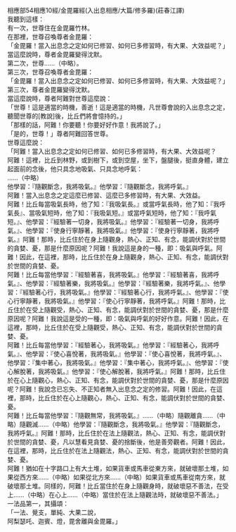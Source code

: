 相應部54相應10經/金毘羅經(入出息相應/大篇/修多羅)(莊春江譯)  
我聽到這樣：  
有一次，世尊住在金毘羅竹林。  
在那裡，世尊召喚尊者金毘羅：  
「金毘羅！當入出息念之定如何已修習、如何已多修習時，有大果、大效益呢？」  
當這麼說時，尊者金毘羅變得沈默。  
第二次，世尊……（中略）。  
第三次，世尊召喚尊者金毘羅：  
「金毘羅！當入出息念之定如何已修習、如何已多修習時，有大果、大效益呢？」  
第三次，尊者金毘羅變得沈默。  
當這麼說時，尊者阿難對世尊這麼說：  
「世尊！這是適當的時機，善逝！這是適當的時機，凡世尊會說的入出息念之定，聽聞世尊的[教說]後，比丘們將會憶持的。」  
「那樣的話，阿難！你要聽！你要好好作意！我將說了。」  
「是的，世尊！」尊者阿難回答世尊。  
世尊這麼說：  
「阿難！當入出息念之定如何已修習、如何已多修習時，有大果、大效益呢？  
阿難！這裡，比丘到林野，或到樹下，或到空屋，坐下，盤腿後，挺直身體，建立起面前的念後，他只具念地吸氣、只具念地呼氣：  
……（中略）  
他學習：『隨觀斷念，我將吸氣。』他學習：『隨觀斷念，我將呼氣。』  
阿難！當入出息念之定這麼已修習、這麼已多修習時，有大果、大效益。  
阿難！比丘每當吸氣長時，他了知：『我吸氣長。』或當呼氣長時，他了知：『我呼氣長』、當吸氣短時，他了知：『我吸氣短。』或當呼氣短時，他了知：『我呼氣短。』、他學習：『經驗著一切身，我將吸氣。』他學習：『經驗著一切身，我將呼氣。』、他學習：『使身行寧靜著，我將吸氣。』他學習：『使身行寧靜著，我將呼氣。』阿難！那時，比丘住於在身上隨觀身，熱心、正知、有念，能調伏對於世間的貪婪、憂，那是什麼原因呢？阿難！我說這是身的一種，即：吸氣與呼氣。阿難！因此，在這裡，那時，比丘住於在身上隨觀身，熱心、正知、有念，能調伏對於世間的貪婪、憂。  
阿難！比丘每當他學習：『經驗著喜，我將吸氣。』他學習：『經驗著喜，我將呼氣。』、他學習：『經驗著樂，我將吸氣。』他學習：『經驗著樂，我將呼氣。』、他學習：『經驗著心行，我將吸氣。』他學習：『經驗著心行，我將呼氣。』、他學習：『使心行寧靜著，我將吸氣。』他學習：『使心行寧靜著，我將呼氣。』阿難！那時，比丘住於在受上隨觀受，熱心、正知、有念，能調伏對於世間的貪婪、憂，那是什麼原因呢？阿難！我說這是受的一種，即：吸氣與呼氣的好好作意。阿難！因此，在這裡，那時，比丘住於在受上隨觀受，熱心、正知、有念，能調伏對於世間的貪婪、憂。  
阿難！比丘每當他學習：『經驗著心，我將吸氣。』他學習：『經驗著心，我將呼氣。』、他學習：『使心喜悅著，我將吸氣。』他學習：『使心喜悅著，我將呼氣。』、他學習：『集中著心，我將吸氣。』他學習：『集中著心，我將呼氣。』、他學習：『使心解脫著，我將吸氣。』他學習：『使心解脫著，我將呼氣。』阿難！那時，比丘住於在心上隨觀心，熱心、正知、有念，能調伏對於世間的貪婪、憂，那是什麼原因呢？阿難！我說念已忘失、不正知者無入出息念之定的修習。阿難！因此，在這裡，那時，比丘住於在心上隨觀心，熱心、正知、有念，能調伏對於世間的貪婪、憂。  
阿難！比丘每當他學習：『隨觀無常，我將吸氣。』……（中略）隨觀離貪……（中略）隨觀滅……（中略）他學習：『隨觀斷念，我將吸氣。』他學習：『隨觀斷念，我將呼氣。』阿難！那時，比丘住於在法上隨觀法，熱心、正知、有念，能調伏對於世間的貪婪、憂，凡以慧看見貪婪、憂的捨斷後，他是善旁觀者。阿難！因此，在這裡，那時，比丘住於在法上隨觀法，熱心、正知、有念，能調伏對於世間的貪婪、憂。  
阿難！猶如在十字路口上有大土堆，如果貨車或馬車從東方來，就破壞那土堆，如果從西方來……（中略）如果從北方來……（中略）如果貨車或馬車從南方來，就破壞那土堆。同樣的，阿難！比丘當住於在身上隨觀身時，就破壞惡不善法，在受上……（中略）在心上……（中略）當住於在法上隨觀法時，就破壞惡不善法。」  
一法品第一，其攝頌：  
「一法、覺支，單純、大果二說，  
阿梨瑟吒、迦賓、燈，毘舍離與金毘羅。」  
  
  
